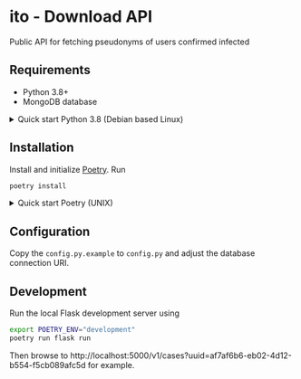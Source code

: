 # ito - Download API

Public API for fetching pseudonyms of users confirmed infected

## Requirements

- Python 3.8+
- MongoDB database

<details>
  <summary>Quick start Python 3.8 (Debian based Linux)</summary>
  
  ```bash
sudo apt install python3.8 python3.8-pip
sudo update-alternatives --config python3
  ```
  Then select the correct Python version.
</details>

## Installation

Install and initialize [Poetry](https://python-poetry.org/docs). Run

```bash
poetry install
```

<details>
  <summary>Quick start Poetry (UNIX)</summary>
  
  ```bash
curl -sSL https://raw.githubusercontent.com/python-poetry/poetry/master/get-poetry.py | python
source ~/.poetry/env
  ```
  
</details>

## Configuration

Copy the `config.py.example` to `config.py` and adjust the database connection URI.

## Development

Run the local Flask development server using

```bash
export POETRY_ENV="development"
poetry run flask run
```

Then browse to http://localhost:5000/v1/cases?uuid=af7af6b6-eb02-4d12-b554-f5cb089afc5d for example.
